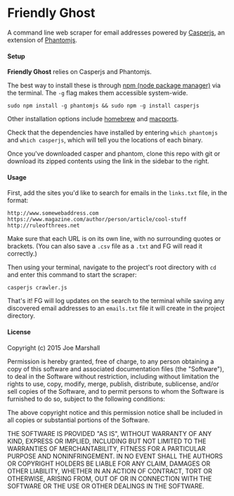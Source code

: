 # Friendly Ghost
A command line web scraper for email addresses powered by [Casperjs](http://casperjs.org/), an extension of [Phantomjs](http://phantomjs.org/).

#### Setup

**Friendly Ghost** relies on Casperjs and Phantomjs.

The best way to install these is through [npm (node package manager)](https://www.npmjs.com/) via the terminal. The `-g` flag makes them accessible system-wide.

````sudo npm install -g phantomjs && sudo npm -g install casperjs````

Other installation options include [homebrew](http://brew.sh/) and [macports](https://www.macports.org/).

Check that the dependencies have installed by entering `which phantomjs` and `which casperjs`, which will tell you the locations of each binary.

Once you've downloaded casper and phantom, clone this repo with git or download its zipped contents using the link in the sidebar to the right.

#### Usage

First, add the sites you'd like to search for emails in the `links.txt` file, in the format:

````
http://www.somewebaddress.com
https://www.magazine.com/author/person/article/cool-stuff
http://ruleofthrees.net
````


Make sure that each URL is on its own line, with no surrounding quotes or brackets. (You can also save a `.csv` file as a `.txt` and FG will read it correctly.)

Then using your terminal, navigate to the project's root directory with `cd` and enter this command to start the scraper:

````casperjs crawler.js````

That's it! FG will log updates on the search to the terminal while saving any discovered email addresses to an `emails.txt` file it will create in the project directory.

#### License

Copyright (c) 2015 Joe Marshall

Permission is hereby granted, free of charge, to any person obtaining a copy
of this software and associated documentation files (the "Software"), to deal
in the Software without restriction, including without limitation the rights
to use, copy, modify, merge, publish, distribute, sublicense, and/or sell
copies of the Software, and to permit persons to whom the Software is
furnished to do so, subject to the following conditions:

The above copyright notice and this permission notice shall be included in all
copies or substantial portions of the Software.

THE SOFTWARE IS PROVIDED "AS IS", WITHOUT WARRANTY OF ANY KIND, EXPRESS OR
IMPLIED, INCLUDING BUT NOT LIMITED TO THE WARRANTIES OF MERCHANTABILITY,
FITNESS FOR A PARTICULAR PURPOSE AND NONINFRINGEMENT. IN NO EVENT SHALL THE
AUTHORS OR COPYRIGHT HOLDERS BE LIABLE FOR ANY CLAIM, DAMAGES OR OTHER
LIABILITY, WHETHER IN AN ACTION OF CONTRACT, TORT OR OTHERWISE, ARISING FROM,
OUT OF OR IN CONNECTION WITH THE SOFTWARE OR THE USE OR OTHER DEALINGS IN THE
SOFTWARE.
 